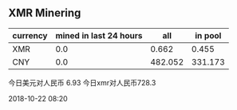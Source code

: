 ## XMR Minering

|currency|mined in last 24 hours|all|in pool|
|---|---|---|---|
|XMR|0.0|0.662|0.455|
|CNY|0.0|482.052|331.173|

今日美元对人民币 6.93	今日xmr对人民币728.3


2018-10-22 08:20